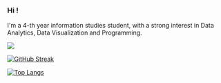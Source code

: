 ### Hi !

I'm a 4-th year information studies student, with a strong interest in Data Analytics, Data Visualization and Programming.

<!--
**rooneymoon/rooneymoon** is a ✨ _special_ ✨ repository because its `README.md` (this file) appears on your GitHub profile.

Here are some ideas to get you started:

- 🔭 I’m currently working on ...
- 🌱 I’m currently learning ...
- 👯 I’m looking to collaborate on ...
- 🤔 I’m looking for help with ...
- 💬 Ask me about ...
- 📫 How to reach me: ...
- 😄 Pronouns: ...
- ⚡ Fun fact: ...
-->

![](https://komarev.com/ghpvc/?username=rooneymoon&style=flat-square&color=283c42&style=for-the-badge)

[![GitHub Streak](http://github-readme-streak-stats.herokuapp.com?user=rooneymoon&theme=dark&background=000000)](https://git.io/streak-stats)

[![Top Langs](https://github-readme-stats.vercel.app/api/top-langs/?username=rooneymoon&layout=compact&theme=vision-friendly-dark)](https://github.com/anuraghazra/github-readme-stats)
